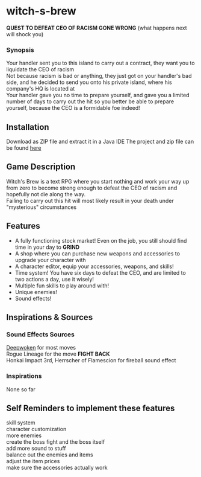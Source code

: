 # witch-s-brew
**QUEST TO DEFEAT CEO OF RACISM GONE WRONG** (what happens next will shock you) 

### **Synopsis**

Your handler sent you to this island to carry out a contract, they want you to liquidate the CEO of racism
<br>
Not because racism is bad or anything, they just got on your handler's bad side, and he decided to send you onto
his private island, where his company's HQ is located at
<br>
Your handler gave you no time to prepare yourself, and gave you a limited number of days to carry out the hit
so you better be able to prepare yourself, because the CEO is a formidable foe indeed!

## Installation

Download as ZIP file and extract it in a Java IDE
The project and zip file can be found [here](https://github.com/Neapolicy/witch-s-brew)

## Game Description

Witch's Brew is a text RPG where you start nothing and work your way up from zero to become strong enough to defeat the CEO of racism
and hopefully not die along the way. 
<br>
Failing to carry out this hit will most likely result in your death under "mysterious" circumstances

## Features
 - A fully functioning stock market! Even on the job, you still should find time in your day to **GRIND**
 - A shop where you can purchase new weapons and accessories to upgrade your character with
 - A character editor, equip your accessories, weapons, and skills!
 - Time system! You have six days to defeat the CEO, and are limited to two actions a day, use it wisely!
 - Multiple fun skills to play around with!
 - Unique enemies!
 - Sound effects! 

## Inspirations & Sources

### Sound Effects Sources
[Deepwoken](https://deepwoken.fandom.com/wiki/OST_%26_Sounds) for most moves
<br>
Rogue Lineage for the move **FIGHT BACK**
<br>
Honkai Impact 3rd, Herrscher of Flamescion for fireball sound effect

### Inspirations
None so far

## Self Reminders to implement these features
skill system
<br>
character customization
<br>
more enemies
<br>
create the boss fight and the boss itself
<br>
add more sound to stuff
<br>
balance out the enemies and items
<br>
adjust the item prices
<br>
make sure the accessories actually work
<br>

